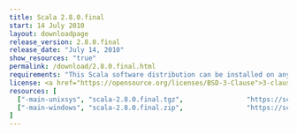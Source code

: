 ```yaml
---
title: Scala 2.8.0.final
start: 14 July 2010
layout: downloadpage
release_version: 2.8.0.final
release_date: "July 14, 2010"
show_resources: "true"
permalink: /download/2.8.0.final.html
requirements: "This Scala software distribution can be installed on any Unix-like or Windows system. It requires the Java runtime version 1.6 or 1.7."
license: <a href="https://opensource.org/licenses/BSD-3-Clause">3-clause BSD license</a>
resources: [
  ["-main-unixsys", "scala-2.8.0.final.tgz",                "https://scala-lang.org/files/archive/scala-2.8.0.final.tgz",                   "Mac OS X, Unix, Cygwin",  "19 MB"],
  ["-main-windows", "scala-2.8.0.final.zip",                "https://scala-lang.org/files/archive/scala-2.8.0.final.zip",                   "Windows",                 "19 MB"]
]
---
```




